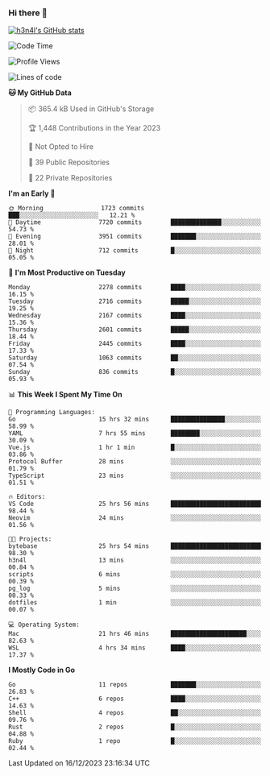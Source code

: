 ### Hi there 👋

[![h3n4l's GitHub stats](https://github-readme-stats.vercel.app/api?username=h3n4l&count_private=true&show_icons=true&theme=radical)](https://github.com/h3n4l/github-readme-stats)

<!--START_SECTION:waka-->
![Code Time](http://img.shields.io/badge/Code%20Time-1%2C792%20hrs%2040%20mins-blue)

![Profile Views](http://img.shields.io/badge/Profile%20Views-0-blue)

![Lines of code](https://img.shields.io/badge/From%20Hello%20World%20I%27ve%20Written-3.7%20million%20lines%20of%20code-blue)

**🐱 My GitHub Data** 

> 📦 365.4 kB Used in GitHub's Storage 
 > 
> 🏆 1,448 Contributions in the Year 2023
 > 
> 🚫 Not Opted to Hire
 > 
> 📜 39 Public Repositories 
 > 
> 🔑 22 Private Repositories 
 > 
**I'm an Early 🐤** 

```text
🌞 Morning                1723 commits        ███░░░░░░░░░░░░░░░░░░░░░░   12.21 % 
🌆 Daytime                7720 commits        ██████████████░░░░░░░░░░░   54.73 % 
🌃 Evening                3951 commits        ███████░░░░░░░░░░░░░░░░░░   28.01 % 
🌙 Night                  712 commits         █░░░░░░░░░░░░░░░░░░░░░░░░   05.05 % 
```
📅 **I'm Most Productive on Tuesday** 

```text
Monday                   2278 commits        ████░░░░░░░░░░░░░░░░░░░░░   16.15 % 
Tuesday                  2716 commits        █████░░░░░░░░░░░░░░░░░░░░   19.25 % 
Wednesday                2167 commits        ████░░░░░░░░░░░░░░░░░░░░░   15.36 % 
Thursday                 2601 commits        █████░░░░░░░░░░░░░░░░░░░░   18.44 % 
Friday                   2445 commits        ████░░░░░░░░░░░░░░░░░░░░░   17.33 % 
Saturday                 1063 commits        ██░░░░░░░░░░░░░░░░░░░░░░░   07.54 % 
Sunday                   836 commits         █░░░░░░░░░░░░░░░░░░░░░░░░   05.93 % 
```


📊 **This Week I Spent My Time On** 

```text
💬 Programming Languages: 
Go                       15 hrs 32 mins      ███████████████░░░░░░░░░░   58.99 % 
YAML                     7 hrs 55 mins       ████████░░░░░░░░░░░░░░░░░   30.09 % 
Vue.js                   1 hr 1 min          █░░░░░░░░░░░░░░░░░░░░░░░░   03.86 % 
Protocol Buffer          28 mins             ░░░░░░░░░░░░░░░░░░░░░░░░░   01.79 % 
TypeScript               23 mins             ░░░░░░░░░░░░░░░░░░░░░░░░░   01.51 % 

🔥 Editors: 
VS Code                  25 hrs 56 mins      █████████████████████████   98.44 % 
Neovim                   24 mins             ░░░░░░░░░░░░░░░░░░░░░░░░░   01.56 % 

🐱‍💻 Projects: 
bytebase                 25 hrs 54 mins      █████████████████████████   98.30 % 
h3n4l                    13 mins             ░░░░░░░░░░░░░░░░░░░░░░░░░   00.84 % 
scripts                  6 mins              ░░░░░░░░░░░░░░░░░░░░░░░░░   00.39 % 
pg_log                   5 mins              ░░░░░░░░░░░░░░░░░░░░░░░░░   00.33 % 
dotfiles                 1 min               ░░░░░░░░░░░░░░░░░░░░░░░░░   00.07 % 

💻 Operating System: 
Mac                      21 hrs 46 mins      █████████████████████░░░░   82.63 % 
WSL                      4 hrs 34 mins       ████░░░░░░░░░░░░░░░░░░░░░   17.37 % 
```

**I Mostly Code in Go** 

```text
Go                       11 repos            ███████░░░░░░░░░░░░░░░░░░   26.83 % 
C++                      6 repos             ████░░░░░░░░░░░░░░░░░░░░░   14.63 % 
Shell                    4 repos             ██░░░░░░░░░░░░░░░░░░░░░░░   09.76 % 
Rust                     2 repos             █░░░░░░░░░░░░░░░░░░░░░░░░   04.88 % 
Ruby                     1 repo              █░░░░░░░░░░░░░░░░░░░░░░░░   02.44 % 
```




 Last Updated on 16/12/2023 23:16:34 UTC
<!--END_SECTION:waka-->


